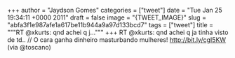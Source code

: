 
+++
author = "Jaydson Gomes"
categories = ["tweet"]
date = "Tue Jan 25 19:34:11 +0000 2011"
draft = false
image = "{TWEET_IMAGE}"
slug = "abfa3f1e987afe1a617be11b944a9a97d133bcd7"
tags = ["tweet"]
title = """RT @xkurts: qnd achei q j..."""
+++
RT @xkurts: qnd achei q ja tinha visto de td.. // O cara ganha dinheiro masturbando mulheres! http://bit.ly/cgI5KW (via @toscano)

